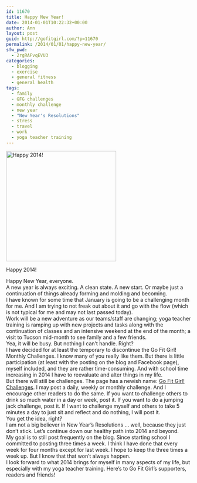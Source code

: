 ```yaml
---
id: 11670
title: Happy New Year!
date: 2014-01-01T10:22:32+00:00
author: Ann
layout: post
guid: http://gofitgirl.com/?p=11670
permalink: /2014/01/01/happy-new-year/
sfw_pwd:
  - 2rgRAFvqEVU3
categories:
  - blogging
  - exercise
  - general fitness
  - general health
tags:
  - family
  - GFG challenges
  - monthly challenge
  - new year
  - "New Year's Resolutions"
  - stress
  - travel
  - work
  - yoga teacher training
---
```

<div id="attachment_11676" style="width: 310px" class="wp-caption alignleft">
  <a href="http://gofitgirl.com/2014/01/happy-new-year/attachment/2014/" rel="attachment wp-att-11676"><img class="size-medium wp-image-11676" alt="Happy 2014!" src="http://gofitgirl.com/wp-content/uploads/2014/01/2014-300x300.jpg" width="300" height="300" /></a>
  
  <p class="wp-caption-text">
    Happy 2014!
  </p>
</div>

  
Happy New Year, everyone.  
A new year is always exciting. A clean state. A new start. Or maybe just a continuation of things already forming and molding and becoming.  
I have known for some time that January is going to be a challenging month for me. And I am trying to not freak out about it and go with the flow (which is not typical for me and may not last passed today).  
Work will be a new adventure as our teams/staff are changing; yoga teacher training is ramping up with new projects and tasks along with the continuation of classes and an intensive weekend at the end of the month; a visit to Tucson mid-month to see family and a few friends.  
Yea, it will be busy. But nothing I can&#8217;t handle. Right?  
I have decided for at least the temporary to discontinue the Go Fit Girl! Monthly Challenges. I know many of you really like them. But there is little participation (at least with the posting on the blog and Facebook page), myself included, and they are rather time-consuming. And with school time increasing in 2014 I have to reevaluate and alter things in my life.  
But there will still be challenges. The page has a newish name: [Go Fit Girl! Challenges](https://www.facebook.com/groups/594110353966116/). I may post a daily, weekly or monthly challenge. And I encourage other readers to do the same. If you want to challenge others to drink so much water in a day or week, post it. If you want to do a jumping jack challenge, post it. If I want to challenge myself and others to take 5 minutes a day to just sit and reflect and do nothing, I will post it.  
You get the idea, right?  
I am not a big believer in New Year&#8217;s Resolutions … well, because they just don&#8217;t stick. Let&#8217;s continue down our healthy path into 2014 and beyond.  
My goal is to still post frequently on the blog. Since starting school I committed to posting three times a week. I think I have done that every week for four months except for last week. I hope to keep the three times a week up. But I know that that won&#8217;t always happen.  
I look forward to what 2014 brings for myself in many aspects of my life, but especially with my yoga teacher training. Here&#8217;s to Go Fit Girl&#8217;s supporters, readers and friends!
